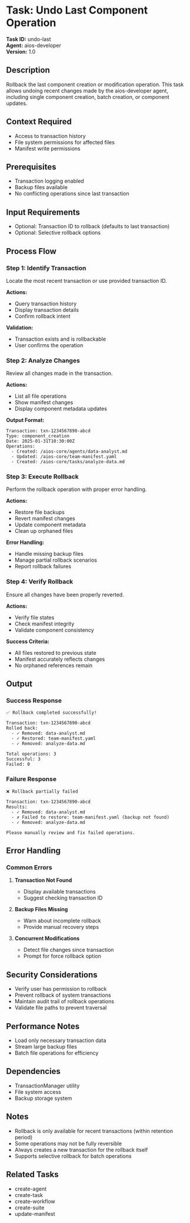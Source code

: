 # Task: Undo Last Component Operation

**Task ID:** undo-last  
**Agent:** aios-developer  
**Version:** 1.0

## Description

Rollback the last component creation or modification operation. This task allows undoing recent changes made by the aios-developer agent, including single component creation, batch creation, or component updates.

## Context Required
- Access to transaction history
- File system permissions for affected files
- Manifest write permissions

## Prerequisites
- Transaction logging enabled
- Backup files available
- No conflicting operations since last transaction

## Input Requirements
- Optional: Transaction ID to rollback (defaults to last transaction)
- Optional: Selective rollback options

## Process Flow

### Step 1: Identify Transaction
Locate the most recent transaction or use provided transaction ID.

**Actions:**
- Query transaction history
- Display transaction details
- Confirm rollback intent

**Validation:**
- Transaction exists and is rollbackable
- User confirms the operation

### Step 2: Analyze Changes
Review all changes made in the transaction.

**Actions:**
- List all file operations
- Show manifest changes
- Display component metadata updates

**Output Format:**
```
Transaction: txn-1234567890-abcd
Type: component_creation
Date: 2025-01-31T10:30:00Z
Operations:
  - Created: /aios-core/agents/data-analyst.md
  - Updated: /aios-core/team-manifest.yaml
  - Created: /aios-core/tasks/analyze-data.md
```

### Step 3: Execute Rollback
Perform the rollback operation with proper error handling.

**Actions:**
- Restore file backups
- Revert manifest changes
- Update component metadata
- Clean up orphaned files

**Error Handling:**
- Handle missing backup files
- Manage partial rollback scenarios
- Report rollback failures

### Step 4: Verify Rollback
Ensure all changes have been properly reverted.

**Actions:**
- Verify file states
- Check manifest integrity
- Validate component consistency

**Success Criteria:**
- All files restored to previous state
- Manifest accurately reflects changes
- No orphaned references remain

## Output

### Success Response
```
✅ Rollback completed successfully!

Transaction: txn-1234567890-abcd
Rolled back:
  - ✓ Removed: data-analyst.md
  - ✓ Restored: team-manifest.yaml
  - ✓ Removed: analyze-data.md
  
Total operations: 3
Successful: 3
Failed: 0
```

### Failure Response
```
❌ Rollback partially failed

Transaction: txn-1234567890-abcd
Results:
  - ✓ Removed: data-analyst.md
  - ✗ Failed to restore: team-manifest.yaml (backup not found)
  - ✓ Removed: analyze-data.md

Please manually review and fix failed operations.
```

## Error Handling

### Common Errors
1. **Transaction Not Found**
   - Display available transactions
   - Suggest checking transaction ID

2. **Backup Files Missing**
   - Warn about incomplete rollback
   - Provide manual recovery steps

3. **Concurrent Modifications**
   - Detect file changes since transaction
   - Prompt for force rollback option

## Security Considerations
- Verify user has permission to rollback
- Prevent rollback of system transactions
- Maintain audit trail of rollback operations
- Validate file paths to prevent traversal

## Performance Notes
- Load only necessary transaction data
- Stream large backup files
- Batch file operations for efficiency

## Dependencies
- TransactionManager utility
- File system access
- Backup storage system

## Notes
- Rollback is only available for recent transactions (within retention period)
- Some operations may not be fully reversible
- Always creates a new transaction for the rollback itself
- Supports selective rollback for batch operations

## Related Tasks
- create-agent
- create-task
- create-workflow
- create-suite
- update-manifest